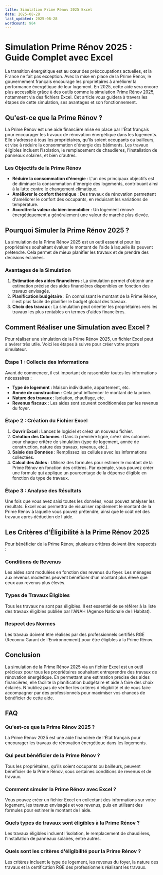 ```yaml
---
title: Simulation Prime Rénov 2025 Excel
date: 2025-08-28
last_updated: 2025-08-28
wordcount: 904
---
```


# Simulation Prime Rénov 2025 : Guide Complet avec Excel

La transition énergétique est au cœur des préoccupations actuelles, et la France ne fait pas exception. Avec la mise en place de la Prime Rénov, le gouvernement français encourage les propriétaires à améliorer la performance énergétique de leur logement. En 2025, cette aide sera encore plus accessible grâce à des outils comme la simulation Prime Rénov 2025, notamment via des fichiers Excel. Cet article vous guidera à travers les étapes de cette simulation, ses avantages et son fonctionnement.

## Qu'est-ce que la Prime Rénov ?

La Prime Rénov est une aide financière mise en place par l'État français pour encourager les travaux de rénovation énergétique dans les logements. Elle s'adresse à tous les propriétaires, qu'ils soient occupants ou bailleurs, et vise à réduire la consommation d'énergie des bâtiments. Les travaux éligibles incluent l'isolation, le remplacement de chaudières, l'installation de panneaux solaires, et bien d'autres.

### Les Objectifs de la Prime Rénov

- **Réduire la consommation d'énergie** : L'un des principaux objectifs est de diminuer la consommation d'énergie des logements, contribuant ainsi à la lutte contre le changement climatique.
- **Améliorer le confort thermique** : Des travaux de rénovation permettent d'améliorer le confort des occupants, en réduisant les variations de température.
- **Accroître la valeur du bien immobilier** : Un logement rénové énergétiquement a généralement une valeur de marché plus élevée.

## Pourquoi Simuler la Prime Rénov 2025 ?

La simulation de la Prime Rénov 2025 est un outil essentiel pour les propriétaires souhaitant évaluer le montant de l'aide à laquelle ils peuvent prétendre. Cela permet de mieux planifier les travaux et de prendre des décisions éclairées.

### Avantages de la Simulation

1. **Estimation des aides financières** : La simulation permet d'obtenir une estimation précise des aides financières disponibles en fonction des travaux envisagés.
2. **Planification budgétaire** : En connaissant le montant de la Prime Rénov, il est plus facile de planifier le budget global des travaux.
3. **Choix des travaux** : La simulation peut orienter les propriétaires vers les travaux les plus rentables en termes d'aides financières.

## Comment Réaliser une Simulation avec Excel ?

Pour réaliser une simulation de la Prime Rénov 2025, un fichier Excel peut s'avérer très utile. Voici les étapes à suivre pour créer votre propre simulateur.

### Étape 1 : Collecte des Informations

Avant de commencer, il est important de rassembler toutes les informations nécessaires :

- **Type de logement** : Maison individuelle, appartement, etc.
- **Année de construction** : Cela peut influencer le montant de la prime.
- **Nature des travaux** : Isolation, chauffage, etc.
- **Revenus fiscaux** : Les aides sont souvent conditionnées par les revenus du foyer.

### Étape 2 : Création du Fichier Excel

1. **Ouvrir Excel** : Lancez le logiciel et créez un nouveau fichier.
2. **Création des Colonnes** : Dans la première ligne, créez des colonnes pour chaque critère de simulation (type de logement, année de construction, nature des travaux, revenus, etc.).
3. **Saisie des Données** : Remplissez les cellules avec les informations collectées.
4. **Calcul des Aides** : Utilisez des formules pour estimer le montant de la Prime Rénov en fonction des critères. Par exemple, vous pouvez créer une formule qui applique un pourcentage de la dépense éligible en fonction du type de travaux.

### Étape 3 : Analyse des Résultats

Une fois que vous avez saisi toutes les données, vous pouvez analyser les résultats. Excel vous permettra de visualiser rapidement le montant de la Prime Rénov à laquelle vous pouvez prétendre, ainsi que le coût net des travaux après déduction de l'aide.

## Les Critères d'Éligibilité à la Prime Rénov 2025

Pour bénéficier de la Prime Rénov, plusieurs critères doivent être respectés :

### Conditions de Revenus

Les aides sont modulées en fonction des revenus du foyer. Les ménages aux revenus modestes peuvent bénéficier d'un montant plus élevé que ceux aux revenus plus élevés.

### Types de Travaux Éligibles

Tous les travaux ne sont pas éligibles. Il est essentiel de se référer à la liste des travaux éligibles publiée par l'ANAH (Agence Nationale de l'Habitat).

### Respect des Normes

Les travaux doivent être réalisés par des professionnels certifiés RGE (Reconnu Garant de l’Environnement) pour être éligibles à la Prime Rénov.

## Conclusion

La simulation de la Prime Rénov 2025 via un fichier Excel est un outil précieux pour tous les propriétaires souhaitant entreprendre des travaux de rénovation énergétique. En permettant une estimation précise des aides financières, elle facilite la planification budgétaire et aide à faire des choix éclairés. N'oubliez pas de vérifier les critères d'éligibilité et de vous faire accompagner par des professionnels pour maximiser vos chances de bénéficier de cette aide.

## FAQ

### Qu'est-ce que la Prime Rénov 2025 ?

La Prime Rénov 2025 est une aide financière de l'État français pour encourager les travaux de rénovation énergétique dans les logements.

### Qui peut bénéficier de la Prime Rénov ?

Tous les propriétaires, qu'ils soient occupants ou bailleurs, peuvent bénéficier de la Prime Rénov, sous certaines conditions de revenus et de travaux.

### Comment simuler la Prime Rénov avec Excel ?

Vous pouvez créer un fichier Excel en collectant des informations sur votre logement, les travaux envisagés et vos revenus, puis en utilisant des formules pour estimer le montant de l'aide.

### Quels types de travaux sont éligibles à la Prime Rénov ?

Les travaux éligibles incluent l'isolation, le remplacement de chaudières, l'installation de panneaux solaires, entre autres.

### Quels sont les critères d'éligibilité pour la Prime Rénov ?

Les critères incluent le type de logement, les revenus du foyer, la nature des travaux et la certification RGE des professionnels réalisant les travaux.